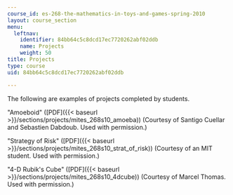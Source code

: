 ```yaml
---
course_id: es-268-the-mathematics-in-toys-and-games-spring-2010
layout: course_section
menu:
  leftnav:
    identifier: 84bb64c5c8dcd17ec7720262abf02ddb
    name: Projects
    weight: 50
title: Projects
type: course
uid: 84bb64c5c8dcd17ec7720262abf02ddb

---
```


The following are examples of projects completed by students.

"Amoeboid" ([PDF]({{< baseurl >}}/sections/projects/mites_268s10_amoeba)) (Courtesy of Santigo Cuellar and Sebastien Dabdoub. Used with permission.)

"Strategy of Risk" ([PDF]({{< baseurl >}}/sections/projects/mites_268s10_strat_of_risk)) (Courtesy of an MIT student. Used with permission.)

"4-D Rubik's Cube" ([PDF]({{< baseurl >}}/sections/projects/mites_268s10_4dcube)) (Courtesy of Marcel Thomas. Used with permission.)
